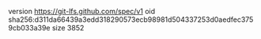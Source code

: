 version https://git-lfs.github.com/spec/v1
oid sha256:d311da66439a3edd318290573ecb98981d504337253d0aedfec3759cb033a39e
size 3852
